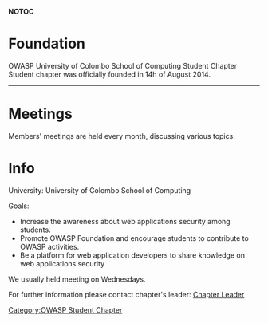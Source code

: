 __NOTOC__

# Foundation

OWASP University of Colombo School of Computing Student Chapter Student
chapter was officially founded in 14h of August 2014.

-----

# Meetings

Members' meetings are held every month, discussing various topics.

# Info

University: University of Colombo School of Computing

Goals:

  - Increase the awareness about web applications security among
    students.
  - Promote OWASP Foundation and encourage students to contribute to
    OWASP activities.
  - Be a platform for web application developers to share knowledge on
    web applications security

We usually held meeting on Wednesdays.

For further information please contact chapter's leader: [Chapter
Leader](mailto:agentmilindu@gmail.com)

[Category:OWASP Student
Chapter](Category:OWASP_Student_Chapter "wikilink")